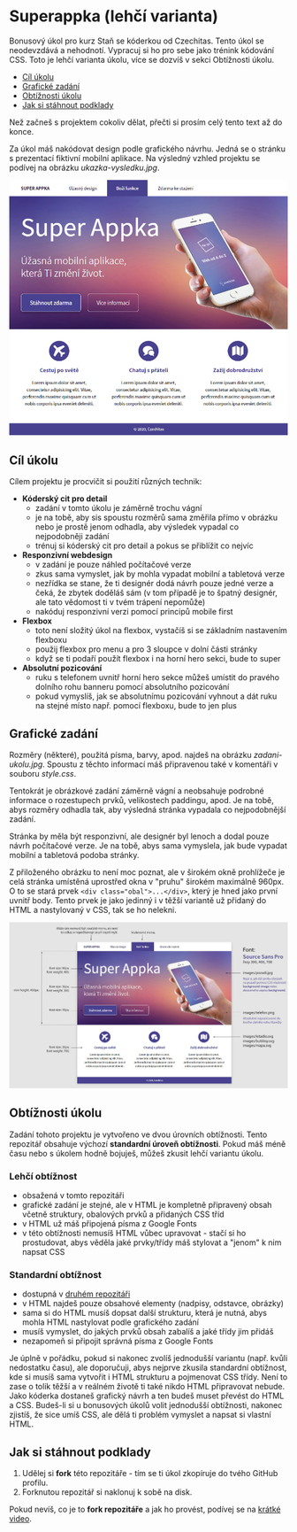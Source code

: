 # Superappka (lehčí varianta)

Bonusový úkol pro kurz Staň se kóderkou od Czechitas. Tento úkol se neodevzdává a nehodnotí. Vypracuj si ho pro sebe jako trénink kódování CSS. Toto je lehčí varianta úkolu, více se dozvíš v sekci Obtížnosti úkolu.

- [Cíl úkolu](#Cíl-úkolu)
- [Grafické zadání](#Grafické-zadání)
- [Obtížnosti úkolu](#Obtížnosti-úkolu)
- [Jak si stáhnout podklady](#Jak-si-stáhnout-podklady)

Než začneš s projektem cokoliv dělat, přečti si prosím celý tento text až do konce.

Za úkol máš nakódovat design podle grafického návrhu. Jedná se o stránku s prezentací fiktivní mobilní aplikace. Na výsledný vzhled projektu se podívej na obrázku *ukazka-vysledku.jpg*.

![Ukázka výsledku](ukazka-vysledku.jpg)


## Cíl úkolu

Cílem projektu je procvičit si použití různých technik:
- **Kóderský cit pro detail**
  - zadání v tomto úkolu je záměrně trochu vágní
  - je na tobě, aby sis spoustu rozměrů sama změřila přímo v obrázku nebo je prostě jenom odhadla, aby výsledek vypadal co nejpodobněji zadání
  - trénuj si kóderský cit pro detail a pokus se přiblížit co nejvíc
- **Responzivní webdesign**
  - v zadání je pouze náhled počítačové verze
  - zkus sama vymyslet, jak by mohla vypadat mobilní a tabletová verze
  - nezřídka se stane, že ti designér dodá návrh pouze jedné verze a čeká, že zbytek doděláš sám (v tom případě je to špatný designér, ale tato vědomost ti v tvém trápení nepomůže)
  - nakóduj responzivní verzi pomocí principů mobile first
- **Flexbox**
  - toto není složitý úkol na flexbox, vystačíš si se základním nastavením flexboxu
  - použij flexbox pro menu a pro 3 sloupce v dolní části stránky
  - když se ti podaří použít flexbox i na horní hero sekci, bude to super
- **Absolutní pozicování**
  - ruku s telefonem uvnitř horní hero sekce můžeš umístit do pravého dolního rohu banneru pomocí absolutního pozicování
  - pokud vymyslíš, jak se absolutnímu pozicování vyhnout a dát ruku na stejné místo např. pomocí flexboxu, bude to jen plus


## Grafické zadání

Rozměry (některé), použitá písma, barvy, apod. najdeš na obrázku *zadani-ukolu.jpg*. Spoustu z těchto informací máš připravenou také v komentáři v souboru *style.css*.

Tentokrát je obrázkové zadání záměrně vágní a neobsahuje podrobné informace o rozestupech prvků, velikostech paddingu, apod. Je na tobě, abys rozměry odhadla tak, aby výsledná stránka vypadala co nejpodobnější zadání.

Stránka by měla být responzivní, ale designér byl lenoch a dodal pouze návrh počítačové verze. Je na tobě, abys sama vymyslela, jak bude vypadat mobilní a tabletová podoba stránky.

Z přiloženého obrázku to není moc poznat, ale v širokém okně prohlížeče je celá stránka umístěná uprostřed okna v "pruhu" širokém maximálně 960px. O to se stará prvek `<div class="obal">...</div>`, který je hned jako první uvnitř body. Tento prvek je jako jedinný i v těžší variantě už přidaný do HTML a nastylovaný v CSS, tak se ho nelekni.

![zadání úkolu](zadani-ukolu.jpg)


## Obtížnosti úkolu

Zadání tohoto projektu je vytvořeno ve dvou úrovních obtížnosti. Tento repozitář obsahuje výchozí **standardní úroveň obtížnosti**. Pokud máš méně času nebo s úkolem hodně bojuješ, můžeš zkusit lehčí variantu úkolu.

### Lehčí obtížnost
- obsažená v tomto repozitáři
- grafické zadání je stejné, ale v HTML je kompletně připravený obsah včetně struktury, obalových prvků a přidaných CSS tříd
- v HTML už máš připojená písma z Google Fonts
- v této obtížnosti nemusíš HTML vůbec upravovat - stačí si ho prostudovat, abys věděla jaké prvky/třídy máš stylovat a "jenom" k nim napsat CSS

### Standardní obtížnost
- dostupná v [druhém repozitáři](https://github.com/Czechitas-Koderka-podklady/PROJEKT-Superappka)
- v HTML najdeš pouze obsahové elementy (nadpisy, odstavce, obrázky)
- sama si do HTML musíš dopsat další strukturu, která je nutná, abys mohla HTML nastylovat podle grafického zadání
- musíš vymyslet, do jakých prvků obsah zabalíš a jaké třídy jim přidáš
- nezapomeň si připojit správná písma z Google Fonts

Je úplně v pořádku, pokud si nakonec zvolíš jednodušší variantu (např. kvůli nedostatku času), ale doporučuji, abys nejprve zkusila standardní obtížnost, kde si musíš sama vytvořit i HTML strukturu a pojmenovat CSS třídy. Není to zase o tolik těžší a v reálném životě ti také nikdo HTML připravovat nebude. Jako kóderka dostaneš grafický návrh a ten budeš muset převést do HTML a CSS. Budeš-li si u bonusových úkolů volit jednodušší obtížnosti, nakonec zjistíš, že sice umíš CSS, ale dělá ti problém vymyslet a napsat si vlastní HTML.


## Jak si stáhnout podklady

1. Udělej si **fork** této repozitáře - tím se ti úkol zkopíruje do tvého GitHub profilu.
2. Forknutou repozitář si naklonuj k sobě na disk.

Pokud nevíš, co je to **fork repozitáře** a jak ho provést, podívej se na [krátké video](https://youtu.be/K7rE3jRCjD4).

